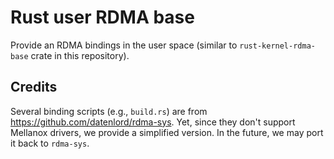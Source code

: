 # Rust user RDMA base 

Provide an RDMA bindings in the user space (similar to `rust-kernel-rdma-base` crate in this repository). 

## Credits 
Several binding scripts (e.g., `build.rs`) are from https://github.com/datenlord/rdma-sys. 
Yet, since they don't support Mellanox drivers, we provide a simplified version. 
In the future, we may port it back to `rdma-sys`. 


